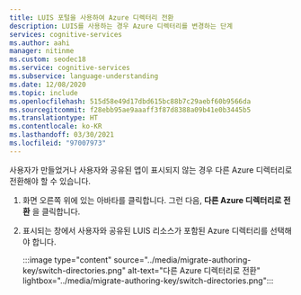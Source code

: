 ```yaml
---
title: LUIS 포털을 사용하여 Azure 디렉터리 전환
description: LUIS를 사용하는 경우 Azure 디렉터리를 변경하는 단계
services: cognitive-services
ms.author: aahi
manager: nitinme
ms.custom: seodec18
ms.service: cognitive-services
ms.subservice: language-understanding
ms.date: 12/08/2020
ms.topic: include
ms.openlocfilehash: 515d58e49d17dbd615bc88b7c29aebf60b9566da
ms.sourcegitcommit: f28ebb95ae9aaaff3f87d8388a09b41e0b3445b5
ms.translationtype: HT
ms.contentlocale: ko-KR
ms.lasthandoff: 03/30/2021
ms.locfileid: "97007973"
---
```

사용자가 만들었거나 사용자와 공유된 앱이 표시되지 않는 경우 다른 Azure 디렉터리로 전환해야 할 수 있습니다.

1. 화면 오른쪽 위에 있는 아바타를 클릭합니다. 그런 다음, **다른 Azure 디렉터리로 전환** 을 클릭합니다. 
2. 표시되는 창에서 사용자와 공유된 LUIS 리소스가 포함된 Azure 디렉터리를 선택해야 합니다. 

    :::image type="content" source="../media/migrate-authoring-key/switch-directories.png" alt-text="다른 Azure 디렉터리로 전환" lightbox="../media/migrate-authoring-key/switch-directories.png":::